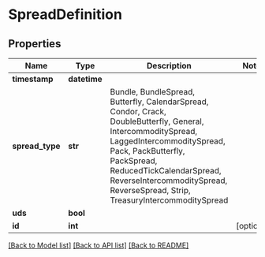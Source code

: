# SpreadDefinition

## Properties
Name | Type | Description | Notes
------------ | ------------- | ------------- | -------------
**timestamp** | **datetime** |  | 
**spread_type** | **str** | Bundle, BundleSpread, Butterfly, CalendarSpread, Condor, Crack, DoubleButterfly, General, IntercommoditySpread, LaggedIntercommoditySpread, Pack, PackButterfly, PackSpread, ReducedTickCalendarSpread, ReverseIntercommoditySpread, ReverseSpread, Strip, TreasuryIntercommoditySpread | 
**uds** | **bool** |  | 
**id** | **int** |  | [optional] 

[[Back to Model list]](../README.md#documentation-for-models) [[Back to API list]](../README.md#documentation-for-api-endpoints) [[Back to README]](../README.md)


